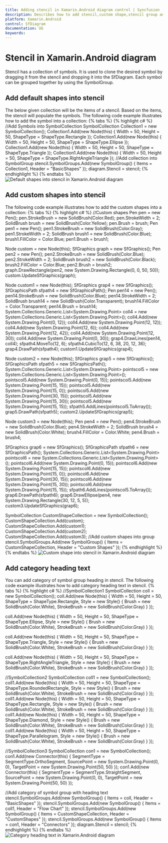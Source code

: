 ```yaml
---
title: Adding stencil in Xamarin.Android diagram control | Syncfusion
description: Describes how to add stencil,custom shape,stencil group and stencil header in diagram control for Xamarin.Android
platform: Xamarin.Android
control: SfDiagram
documentation: UG
keywords: 
---
```

# Stencil in Xamarin.Android diagram
Stencil has a collection of symbols. It is used to clone the desired symbol by dragging it from the stencil and dropping it into the SfDiagram. Each symbol can be grouped together by using the SymbolGroup.

## Add default shapes into stencil
The below given collection will be the items of a stencil. Based on the items, the stencil will populate the symbols.
The following code example illustrates how to add the symbol into a collection:
{% tabs %}
{% highlight c# %}
//Add Symbols into SymbolCollection
SymbolCollection Collection1 = new SymbolCollection();
Collection1.Add(new Node(this) { Width = 50, Height = 50, ShapeType = ShapeType.Rectangle });
Collection1.Add(new Node(this) { Width = 50, Height = 50, ShapeType = ShapeType.Ellipse });
Collection1.Add(new Node(this) { Width = 50, Height = 50, ShapeType = ShapeType.Triangle });
Collection1.Add(new Node(this) { Width = 50, Height = 50, ShapeType = ShapeType.RightAngleTriangle });
//Add collection into SymbolGroup
stencil.SymbolGroups.Add(new SymbolGroup() { Items = Collection1, Header = "BasicShapes" });
diagram.Stencil = stencil;
{% endhighlight %}
{% endtabs %}
![Default shapes into stencil in Xamarin.Android diagram](Stencil_images/Stencil_img1.jpeg)

## Add custom shapes into stencil
The following code example illustrates how to add the custom shapes into a collection:
{% tabs %}
{% highlight c# %}
//Custom shapes 
Pen pen = new Pen();
pen.StrokeBrush = new SolidBrush(Color.Red);
pen.StrokeWidth = 2;
SolidBrush brush = new SolidBrush(Color.Yellow);
pen.Brush = brush;
Pen pen1 = new Pen();
pen1.StrokeBrush = new SolidBrush(Color.Gray);
pen1.StrokeWidth = 2;
SolidBrush brush1 = new SolidBrush(Color.Blue);
brush1.FillColor = Color.Blue;
pen1.Brush = brush1;

Node custom = new Node(this);
SfGraphics graph = new SfGraphics();
Pen pen2 = new Pen();
pen2.StrokeBrush = new SolidBrush(Color.Blue);
pen2.StrokeWidth = 2;
SolidBrush brush2 = new SolidBrush(Color.Black);
brush2.FillColor = Color.Blue;
pen2.Brush = brush2;
graph.DrawRectangle(pen2, new System.Drawing.Rectangle(0, 0, 50, 50));
custom.UpdateSfGraphics(graph);

Node custom1 = new Node(this);
SfGraphics grap4 = new SfGraphics();
SfGraphicsPath sfpath4 = new SfGraphicsPath();
Pen pen14 = new Pen();
pen14.StrokeBrush = new SolidBrush(Color.Blue);
pen14.StrokeWidth = 2;
SolidBrush brush14 = new SolidBrush(Color.Transparent);
brush14.FillColor = Color.Transparent;
pen14.Brush = brush14;
System.Collections.Generic.List<System.Drawing.Point> coll4 = new System.Collections.Generic.List<System.Drawing.Point>();
coll4.Add(new System.Drawing.Point(0, 12));
coll4.Add(new System.Drawing.Point(12, 12));
coll4.Add(new System.Drawing.Point(12, 6));
coll4.Add(new System.Drawing.Point(12, 42));
coll4.Add(new System.Drawing.Point(12, 30));
coll4.Add(new System.Drawing.Point(0, 30));
grap4.DrawLines(pen14, coll4);
sfpath4.MoveTo(12, 6);
sfpath4.CubicTo(12, 6, 38, 20, 12, 36);
grap4.DrawPath(sfpath4);
custom1.UpdateSfGraphics(grap4);

Node custom2 = new Node(this);
SfGraphics grap5 = new SfGraphics();
SfGraphicsPath sfpath5 = new SfGraphicsPath();
System.Collections.Generic.List<System.Drawing.Point> pointscol5 = new System.Collections.Generic.List<System.Drawing.Point>();
pointscol5.Add(new System.Drawing.Point(0, 15));
pointscol5.Add(new System.Drawing.Point(15, 15));
pointscol5.Add(new System.Drawing.Point(15, 0));
pointscol5.Add(new System.Drawing.Point(30, 15));
pointscol5.Add(new System.Drawing.Point(15, 30));
pointscol5.Add(new System.Drawing.Point(15, 15));
sfpath5.AddLines(pointscol5.ToArray());
grap5.DrawPath(sfpath5);
custom2.UpdateSfGraphics(grap5);

Node custom3 = new Node(this);
Pen pen4 = new Pen();
pen4.StrokeBrush = new SolidBrush(Color.Blue);
pen4.StrokeWidth = 2;
SolidBrush brush4 = new SolidBrush(Color.White);
brush4.FillColor = Color.White;
pen4.Brush = brush4;

SfGraphics grap6 = new SfGraphics();
SfGraphicsPath sfpath6 = new SfGraphicsPath();
System.Collections.Generic.List<System.Drawing.Point> pointscol6 = new System.Collections.Generic.List<System.Drawing.Point>();
pointscol6.Add(new System.Drawing.Point(0, 15));
pointscol6.Add(new System.Drawing.Point(15, 15));
pointscol6.Add(new System.Drawing.Point(15, 0));
pointscol6.Add(new System.Drawing.Point(30, 15));
pointscol6.Add(new System.Drawing.Point(15, 30));
pointscol6.Add(new System.Drawing.Point(15, 15));
sfpath6.AddLines(pointscol5.ToArray());
grap6.DrawPath(sfpath6);
grap6.DrawEllipse(pen4, new System.Drawing.Rectangle(30, 12, 5, 5));
custom3.UpdateSfGraphics(grap6);

SymbolCollection CustomShapeCollection = new SymbolCollection();
CustomShapeCollection.Add(custom);
CustomShapeCollection.Add(custom1);
CustomShapeCollection.Add(custom2);
CustomShapeCollection.Add(custom3);
//Add custom shapes into group
stencil.SymbolGroups.Add(new SymbolGroup() { Items = CustomShapeCollection, Header = "Custom Shapes" });
{% endhighlight %}
{% endtabs %}
![Custom shape into stencil in Xamarin.Android diagram](Stencil_images/Stencil_img2.jpeg)

## Add category heading text
You can add category of symbol group heading in stencil. The following code example illustrates how to add category heading text in stencil.
{% tabs %}
{% highlight c# %}
//SymbolCollection1 
SymbolCollection coll = new SymbolCollection();
coll.Add(new Node(this) { Width = 50, Height = 50, ShapeType = ShapeType.Rectangle, Style = new Style() { Brush = new SolidBrush(Color.White), StrokeBrush = new SolidBrush(Color.Gray) } });

coll.Add(new Node(this) { Width = 50, Height = 50, ShapeType = ShapeType.Ellipse, Style = new Style() { Brush = new SolidBrush(Color.White), StrokeBrush = new SolidBrush(Color.Gray) } });

coll.Add(new Node(this) { Width = 50, Height = 50, ShapeType = ShapeType.Triangle, Style = new Style() { Brush = new SolidBrush(Color.White), StrokeBrush = new SolidBrush(Color.Gray) } });

coll.Add(new Node(this) { Width = 50, Height = 50, ShapeType = ShapeType.RightAngleTriangle, Style = new Style() { Brush = new SolidBrush(Color.White), StrokeBrush = new SolidBrush(Color.Gray) } });

//SymbolCollection2 
SymbolCollection coll1 = new SymbolCollection();
coll1.Add(new Node(this) { Width = 50, Height = 50, ShapeType = ShapeType.RoundedRectangle, Style = new Style() { Brush = new SolidBrush(Color.White), StrokeBrush = new SolidBrush(Color.Gray) } });
coll1.Add(new Node(this) { Width = 50, Height = 50, ShapeType = ShapeType.Rectangle, Style = new Style() { Brush = new SolidBrush(Color.White), StrokeBrush = new SolidBrush(Color.Gray) } });
coll1.Add(new Node(this) { Width = 50, Height = 50, ShapeType = ShapeType.Diamond, Style = new Style() { Brush = new SolidBrush(Color.White), StrokeBrush = new SolidBrush(Color.Gray) } });
coll1.Add(new Node(this) { Width = 50, Height = 50, ShapeType = ShapeType.Parallelogram, Style = new Style() { Brush = new SolidBrush(Color.White), StrokeBrush = new SolidBrush(Color.Gray) } });

//SymbolCollection3
SymbolCollection con1 = new SymbolCollection();
con1.Add(new Connector(this) { SegmentType = SegmentType.OrthoSegment, SourcePoint = new System.Drawing.Point(0, 0), TargetPoint = new System.Drawing.Point(50, 50) });
con1.Add(new Connector(this) { SegmentType = SegmentType.StraightSegment, SourcePoint = new System.Drawing.Point(0, 0), TargetPoint = new System.Drawing.Point(50, 50) });

//Add category of symbol group with heading text
stencil.SymbolGroups.Add(new SymbolGroup() { Items = coll, Header = "BasicShapes" });
stencil.SymbolGroups.Add(new SymbolGroup() { Items = coll1, Header = "Flow Chart" });
stencil.SymbolGroups.Add(new SymbolGroup() { Items = CustomShapeCollection, Header = "CustomShapes" });
stencil.SymbolGroups.Add(new SymbolGroup() { Items = con1, Header = "Connectors" });
diagram.Stencil = stencil;
{% endhighlight %}
{% endtabs %}
![Category heading text in Xamarin.Android diagram](Stencil_images/Stencil_img3.jpeg)

